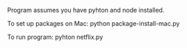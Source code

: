 Program assumes you have pyhton and node installed.

To set up packages on Mac:
python package-install-mac.py

To run program:
pyhton netflix.py

